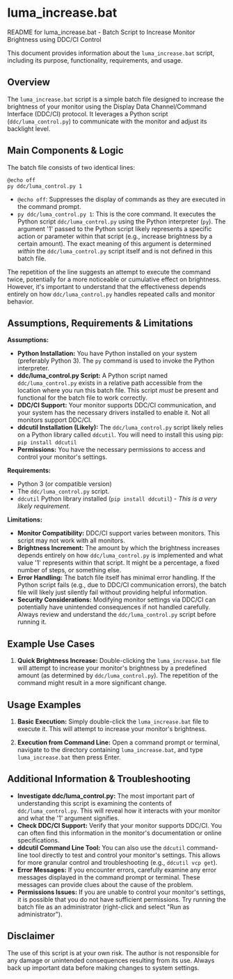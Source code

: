 # luma_increase.bat

README for luma_increase.bat - Batch Script to Increase Monitor Brightness using DDC/CI Control

This document provides information about the `luma_increase.bat` script, including its purpose, functionality, requirements, and usage.

## Overview

The `luma_increase.bat` script is a simple batch file designed to increase the brightness of your monitor using the Display Data Channel/Command Interface (DDC/CI) protocol. It leverages a Python script (`ddc/luma_control.py`) to communicate with the monitor and adjust its backlight level.

## Main Components & Logic

The batch file consists of two identical lines:

```batch
@echo off
py ddc/luma_control.py 1
```

*   `@echo off`:  Suppresses the display of commands as they are executed in the command prompt.
*   `py ddc/luma_control.py 1`: This is the core command. It executes the Python script `ddc/luma_control.py` using the Python interpreter (`py`). The argument '1' passed to the Python script likely represents a specific action or parameter within that script (e.g., increase brightness by a certain amount).  The exact meaning of this argument is determined *within* the `ddc/luma_control.py` script itself and is not defined in this batch file.

The repetition of the line suggests an attempt to execute the command twice, potentially for a more noticeable or cumulative effect on brightness. However, it's important to understand that the effectiveness depends entirely on how `ddc/luma_control.py` handles repeated calls and monitor behavior.

## Assumptions, Requirements & Limitations

**Assumptions:**
*   **Python Installation:**  You have Python installed on your system (preferably Python 3). The `py` command is used to invoke the Python interpreter.
*   **ddc/luma_control.py Script:** A Python script named `ddc/luma_control.py` exists in a relative path accessible from the location where you run this batch file.  This script *must* be present and functional for the batch file to work correctly.
*   **DDC/CI Support:** Your monitor supports DDC/CI communication, and your system has the necessary drivers installed to enable it. Not all monitors support DDC/CI.
*   **ddcutil Installation (Likely):** The `ddc/luma_control.py` script likely relies on a Python library called `ddcutil`.  You will need to install this using pip: `pip install ddcutil`
*   **Permissions:** You have the necessary permissions to access and control your monitor's settings.

**Requirements:**
*   Python 3 (or compatible version)
*   The `ddc/luma_control.py` script.
*   `ddcutil` Python library installed (`pip install ddcutil`) - *This is a very likely requirement.*

**Limitations:**
*   **Monitor Compatibility:**  DDC/CI support varies between monitors. This script may not work with all monitors.
*   **Brightness Increment:** The amount by which the brightness increases depends entirely on how `ddc/luma_control.py` is implemented and what value '1' represents within that script. It might be a percentage, a fixed number of steps, or something else.
*   **Error Handling:**  The batch file itself has minimal error handling. If the Python script fails (e.g., due to DDC/CI communication errors), the batch file will likely just silently fail without providing helpful information.
*   **Security Considerations:** Modifying monitor settings via DDC/CI can potentially have unintended consequences if not handled carefully.  Always review and understand the `ddc/luma_control.py` script before running it.

## Example Use Cases

1.  **Quick Brightness Increase:** Double-clicking the `luma_increase.bat` file will attempt to increase your monitor's brightness by a predefined amount (as determined by `ddc/luma_control.py`). The repetition of the command might result in a more significant change.

## Usage Examples

1.  **Basic Execution:** Simply double-click the `luma_increase.bat` file to execute it. This will attempt to increase your monitor's brightness.

2.  **Execution from Command Line:** Open a command prompt or terminal, navigate to the directory containing `luma_increase.bat`, and type `luma_increase.bat` then press Enter.

## Additional Information & Troubleshooting

*   **Investigate ddc/luma_control.py:** The most important part of understanding this script is examining the contents of `ddc/luma_control.py`.  This will reveal how it interacts with your monitor and what the '1' argument signifies.
*   **Check DDC/CI Support:** Verify that your monitor supports DDC/CI. You can often find this information in the monitor's documentation or online specifications.
*   **ddcutil Command Line Tool:**  You can also use the `ddcutil` command-line tool directly to test and control your monitor's settings. This allows for more granular control and troubleshooting (e.g., `ddcutil vcp get`).
*   **Error Messages:** If you encounter errors, carefully examine any error messages displayed in the command prompt or terminal. These messages can provide clues about the cause of the problem.
*   **Permissions Issues:**  If you are unable to control your monitor's settings, it is possible that you do not have sufficient permissions. Try running the batch file as an administrator (right-click and select "Run as administrator").

## Disclaimer

The use of this script is at your own risk. The author is not responsible for any damage or unintended consequences resulting from its use. Always back up important data before making changes to system settings.
